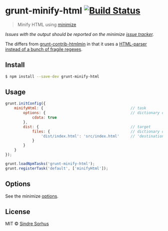 # grunt-minify-html [![Build Status](https://travis-ci.org/sindresorhus/grunt-minify-html.svg?branch=master)](https://travis-ci.org/sindresorhus/grunt-minify-html)

> Minify HTML using [minimize](https://github.com/Moveo/minimize)

*Issues with the output should be reported on the minimize [issue tracker](https://github.com/Moveo/minimize/issues).*

The differs from [grunt-contrib-htmlmin](https://github.com/gruntjs/grunt-contrib-htmlmin) in that it uses a [HTML-parser instead of a bunch of fragile regexes](https://github.com/Moveo/minimize#credits).


## Install

```sh
$ npm install --save-dev grunt-minify-html
```


## Usage

```js
grunt.initConfig({
	minifyHtml: {										// task
		options: {										// dictionary of options
			cdata: true
		},
		dist: {											// target
			files: {									// dictionary of files
				'dist/index.html': 'src/index.html'		// 'destination': 'source'
			}
		}
	}
});

grunt.loadNpmTasks('grunt-minify-html');
grunt.registerTask('default', ['minifyHtml']);
```


## Options

See the minimize [options](https://github.com/Moveo/minimize#options).


## License

MIT © [Sindre Sorhus](http://sindresorhus.com)
